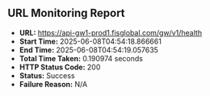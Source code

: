 ## URL Monitoring Report

- **URL:** https://api-gw1-prod1.fisglobal.com/gw/v1/health
- **Start Time:** 2025-06-08T04:54:18.866661
- **End Time:** 2025-06-08T04:54:19.057635
- **Total Time Taken:** 0.190974 seconds
- **HTTP Status Code:** 200
- **Status:** Success
- **Failure Reason:** N/A
